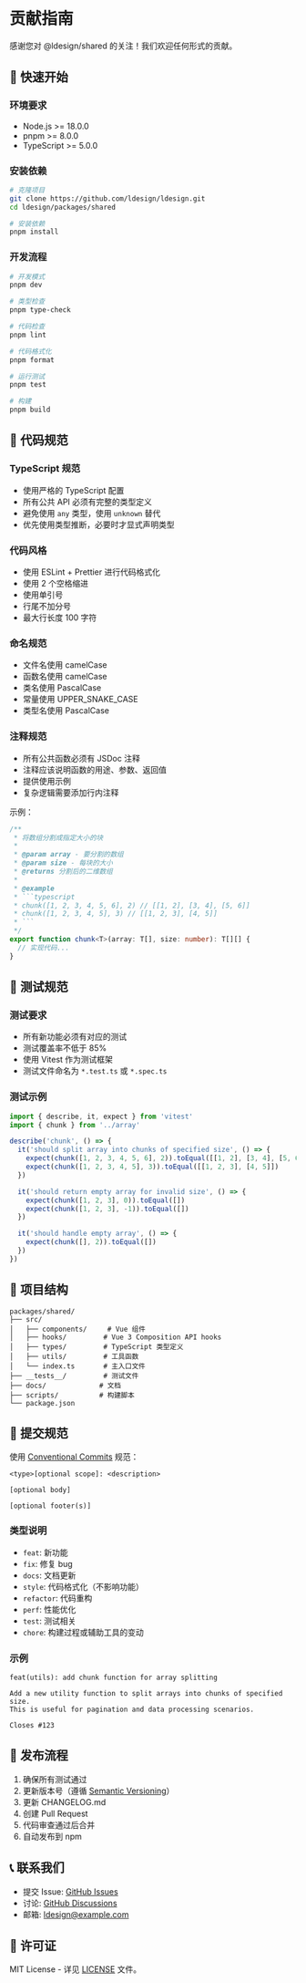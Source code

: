 # 贡献指南

感谢您对 @ldesign/shared 的关注！我们欢迎任何形式的贡献。

## 🚀 快速开始

### 环境要求

- Node.js >= 18.0.0
- pnpm >= 8.0.0
- TypeScript >= 5.0.0

### 安装依赖

```bash
# 克隆项目
git clone https://github.com/ldesign/ldesign.git
cd ldesign/packages/shared

# 安装依赖
pnpm install
```

### 开发流程

```bash
# 开发模式
pnpm dev

# 类型检查
pnpm type-check

# 代码检查
pnpm lint

# 代码格式化
pnpm format

# 运行测试
pnpm test

# 构建
pnpm build
```

## 📝 代码规范

### TypeScript 规范

- 使用严格的 TypeScript 配置
- 所有公共 API 必须有完整的类型定义
- 避免使用 `any` 类型，使用 `unknown` 替代
- 优先使用类型推断，必要时才显式声明类型

### 代码风格

- 使用 ESLint + Prettier 进行代码格式化
- 使用 2 个空格缩进
- 使用单引号
- 行尾不加分号
- 最大行长度 100 字符

### 命名规范

- 文件名使用 camelCase
- 函数名使用 camelCase
- 类名使用 PascalCase
- 常量使用 UPPER_SNAKE_CASE
- 类型名使用 PascalCase

### 注释规范

- 所有公共函数必须有 JSDoc 注释
- 注释应该说明函数的用途、参数、返回值
- 提供使用示例
- 复杂逻辑需要添加行内注释

示例：

```typescript
/**
 * 将数组分割成指定大小的块
 * 
 * @param array - 要分割的数组
 * @param size - 每块的大小
 * @returns 分割后的二维数组
 * 
 * @example
 * ```typescript
 * chunk([1, 2, 3, 4, 5, 6], 2) // [[1, 2], [3, 4], [5, 6]]
 * chunk([1, 2, 3, 4, 5], 3) // [[1, 2, 3], [4, 5]]
 * ```
 */
export function chunk<T>(array: T[], size: number): T[][] {
  // 实现代码...
}
```

## 🧪 测试规范

### 测试要求

- 所有新功能必须有对应的测试
- 测试覆盖率不低于 85%
- 使用 Vitest 作为测试框架
- 测试文件命名为 `*.test.ts` 或 `*.spec.ts`

### 测试示例

```typescript
import { describe, it, expect } from 'vitest'
import { chunk } from '../array'

describe('chunk', () => {
  it('should split array into chunks of specified size', () => {
    expect(chunk([1, 2, 3, 4, 5, 6], 2)).toEqual([[1, 2], [3, 4], [5, 6]])
    expect(chunk([1, 2, 3, 4, 5], 3)).toEqual([[1, 2, 3], [4, 5]])
  })

  it('should return empty array for invalid size', () => {
    expect(chunk([1, 2, 3], 0)).toEqual([])
    expect(chunk([1, 2, 3], -1)).toEqual([])
  })

  it('should handle empty array', () => {
    expect(chunk([], 2)).toEqual([])
  })
})
```

## 📁 项目结构

```
packages/shared/
├── src/
│   ├── components/     # Vue 组件
│   ├── hooks/         # Vue 3 Composition API hooks
│   ├── types/         # TypeScript 类型定义
│   ├── utils/         # 工具函数
│   └── index.ts       # 主入口文件
├── __tests__/         # 测试文件
├── docs/             # 文档
├── scripts/          # 构建脚本
└── package.json
```

## 🔄 提交规范

使用 [Conventional Commits](https://www.conventionalcommits.org/) 规范：

```
<type>[optional scope]: <description>

[optional body]

[optional footer(s)]
```

### 类型说明

- `feat`: 新功能
- `fix`: 修复 bug
- `docs`: 文档更新
- `style`: 代码格式化（不影响功能）
- `refactor`: 代码重构
- `perf`: 性能优化
- `test`: 测试相关
- `chore`: 构建过程或辅助工具的变动

### 示例

```
feat(utils): add chunk function for array splitting

Add a new utility function to split arrays into chunks of specified size.
This is useful for pagination and data processing scenarios.

Closes #123
```

## 🚀 发布流程

1. 确保所有测试通过
2. 更新版本号（遵循 [Semantic Versioning](https://semver.org/)）
3. 更新 CHANGELOG.md
4. 创建 Pull Request
5. 代码审查通过后合并
6. 自动发布到 npm

## 📞 联系我们

- 提交 Issue: [GitHub Issues](https://github.com/ldesign/ldesign/issues)
- 讨论: [GitHub Discussions](https://github.com/ldesign/ldesign/discussions)
- 邮箱: ldesign@example.com

## 📄 许可证

MIT License - 详见 [LICENSE](./LICENSE) 文件。
